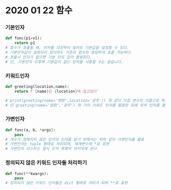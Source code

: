 # 2020 01 22 함수

### 기본인자

```python
def func(p1=v1):
    return p1
# 함수가 호출될 때, 인자를 지정하지 않아도 기본값을 설정할 수 있다.
# 기본인자값이 설정되어 있더라도 기존의 함수와 동일하게 호출 가능하다.
# 호출시 인자가 없으면 기본 인자 값이 활용된다.
# 단, 기본인자 이후에 기본값이 없는 인자를 사용할 수는 없습니다.
```

### 키워드인자

```python
def greeting(location,name):
    return f'{name}은 {location}에 살고있다'

# print(greeting(name='영환',location='광주')) 와 같이 직접 변수의 이름으로 특정 인자를 전달할 수 있습니다.
# 단 greeting(name='영환','광주') 와 가이 키워드 인자를 활용한 뒤에 위치 인자를 활용할 수는 없습니다.
```

### 가변인자

```python
def func(a, b, *args):
    pass
# 개수가 정해지지 않은 임의의 인자를 받기 위해서는 위와 같이 가변인자를 활용
# 가변인자는 tuple 형태로 처리되며, 매개변수에 *로 표현
# 가변인자 리스트는 형식 인자 목록의 마지막에 온다.

```

### 정의되지 않은 키워드 인자들 처리하기

```python
def func(**kwargs):
    pass
# 정의되지 않은 키워드 인자들은 dict 형태로 처리가 되며 **로 표현

```

